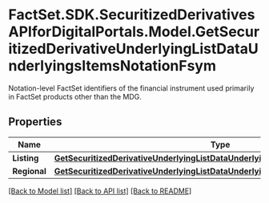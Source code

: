 # FactSet.SDK.SecuritizedDerivativesAPIforDigitalPortals.Model.GetSecuritizedDerivativeUnderlyingListDataUnderlyingsItemsNotationFsym
Notation-level FactSet identifiers of the financial instrument used primarily in FactSet products other than the MDG.

## Properties

Name | Type | Description | Notes
------------ | ------------- | ------------- | -------------
**Listing** | [**GetSecuritizedDerivativeUnderlyingListDataUnderlyingsItemsNotationFsymListing**](GetSecuritizedDerivativeUnderlyingListDataUnderlyingsItemsNotationFsymListing.md) |  | [optional] 
**Regional** | [**GetSecuritizedDerivativeUnderlyingListDataUnderlyingsItemsNotationFsymRegional**](GetSecuritizedDerivativeUnderlyingListDataUnderlyingsItemsNotationFsymRegional.md) |  | [optional] 

[[Back to Model list]](../README.md#documentation-for-models) [[Back to API list]](../README.md#documentation-for-api-endpoints) [[Back to README]](../README.md)

